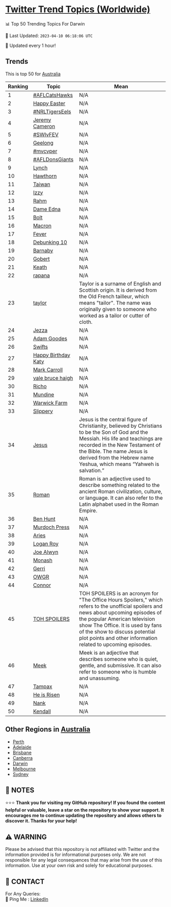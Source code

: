 [Twitter Trend Topics (Worldwide)](https://github.com/ErcinDedeoglu/Twitter-Trend-Topics)
==========


📊 Top 50 Trending Topics For Darwin

📆 Last Updated: `2023-04-10 06:18:06 UTC`

🔧 Updated every 1 hour!


## Trends

This is top 50 for [Australia](</Australia>)

| Ranking | Topic | Mean |
| ------- | ------------ | ------------ |
| 1 | [#AFLCatsHawks](http://twitter.com/search?q=%23AFLCatsHawks) | N/A |
| 2 | [Happy Easter](http://twitter.com/search?q=Happy+Easter) | N/A |
| 3 | [#NRLTigersEels](http://twitter.com/search?q=%23NRLTigersEels) | N/A |
| 4 | [Jeremy Cameron](http://twitter.com/search?q=Jeremy+Cameron) | N/A |
| 5 | [#SWIvFEV](http://twitter.com/search?q=%23SWIvFEV) | N/A |
| 6 | [Geelong](http://twitter.com/search?q=Geelong) | N/A |
| 7 | [#mvcvper](http://twitter.com/search?q=%23mvcvper) | N/A |
| 8 | [#AFLDonsGiants](http://twitter.com/search?q=%23AFLDonsGiants) | N/A |
| 9 | [Lynch](http://twitter.com/search?q=Lynch) | N/A |
| 10 | [Hawthorn](http://twitter.com/search?q=Hawthorn) | N/A |
| 11 | [Taiwan](http://twitter.com/search?q=Taiwan) | N/A |
| 12 | [Izzy](http://twitter.com/search?q=Izzy) | N/A |
| 13 | [Rahm](http://twitter.com/search?q=Rahm) | N/A |
| 14 | [Dame Edna](http://twitter.com/search?q=Dame+Edna) | N/A |
| 15 | [Bolt](http://twitter.com/search?q=Bolt) | N/A |
| 16 | [Macron](http://twitter.com/search?q=Macron) | N/A |
| 17 | [Fever](http://twitter.com/search?q=Fever) | N/A |
| 18 | [Debunking 10](http://twitter.com/search?q=Debunking+10) | N/A |
| 19 | [Barnaby](http://twitter.com/search?q=Barnaby) | N/A |
| 20 | [Gobert](http://twitter.com/search?q=Gobert) | N/A |
| 21 | [Keath](http://twitter.com/search?q=Keath) | N/A |
| 22 | [rapana](http://twitter.com/search?q=rapana) | N/A |
| 23 | [taylor](http://twitter.com/search?q=taylor) | Taylor is a surname of English and Scottish origin. It is derived from the Old French tailleur, which means "tailor". The name was originally given to someone who worked as a tailor or cutter of cloth. |
| 24 | [Jezza](http://twitter.com/search?q=Jezza) | N/A |
| 25 | [Adam Goodes](http://twitter.com/search?q=Adam+Goodes) | N/A |
| 26 | [Swifts](http://twitter.com/search?q=Swifts) | N/A |
| 27 | [Happy Birthday Katy](http://twitter.com/search?q=Happy+Birthday+Katy) | N/A |
| 28 | [Mark Carroll](http://twitter.com/search?q=Mark+Carroll) | N/A |
| 29 | [vale bruce haigh](http://twitter.com/search?q=vale+bruce+haigh) | N/A |
| 30 | [Richo](http://twitter.com/search?q=Richo) | N/A |
| 31 | [Mundine](http://twitter.com/search?q=Mundine) | N/A |
| 32 | [Warwick Farm](http://twitter.com/search?q=Warwick+Farm) | N/A |
| 33 | [Slippery](http://twitter.com/search?q=Slippery) | N/A |
| 34 | [Jesus](http://twitter.com/search?q=Jesus) | Jesus is the central figure of Christianity, believed by Christians to be the Son of God and the Messiah. His life and teachings are recorded in the New Testament of the Bible. The name Jesus is derived from the Hebrew name Yeshua, which means “Yahweh is salvation.” |
| 35 | [Roman](http://twitter.com/search?q=Roman) | Roman is an adjective used to describe something related to the ancient Roman civilization, culture, or language. It can also refer to the Latin alphabet used in the Roman Empire. |
| 36 | [Ben Hunt](http://twitter.com/search?q=Ben+Hunt) | N/A |
| 37 | [Murdoch Press](http://twitter.com/search?q=Murdoch+Press) | N/A |
| 38 | [Aries](http://twitter.com/search?q=Aries) | N/A |
| 39 | [Logan Roy](http://twitter.com/search?q=Logan+Roy) | N/A |
| 40 | [Joe Alwyn](http://twitter.com/search?q=Joe+Alwyn) | N/A |
| 41 | [Monash](http://twitter.com/search?q=Monash) | N/A |
| 42 | [Gerri](http://twitter.com/search?q=Gerri) | N/A |
| 43 | [OWGR](http://twitter.com/search?q=OWGR) | N/A |
| 44 | [Connor](http://twitter.com/search?q=Connor) | N/A |
| 45 | [TOH SPOILERS](http://twitter.com/search?q=TOH+SPOILERS) | TOH SPOILERS is an acronym for "The Office Hours Spoilers," which refers to the unofficial spoilers and news about upcoming episodes of the popular American television show The Office. It is used by fans of the show to discuss potential plot points and other information related to upcoming episodes. |
| 46 | [Meek](http://twitter.com/search?q=Meek) | Meek is an adjective that describes someone who is quiet, gentle, and submissive. It can also refer to someone who is humble and unassuming. |
| 47 | [Tampax](http://twitter.com/search?q=Tampax) | N/A |
| 48 | [He is Risen](http://twitter.com/search?q=He+is+Risen) | N/A |
| 49 | [Nank](http://twitter.com/search?q=Nank) | N/A |
| 50 | [Kendall](http://twitter.com/search?q=Kendall) | N/A |



## Other Regions in [Australia](</Australia>)

* [Perth](</Australia/Perth.md>)
* [Adelaide](</Australia/Adelaide.md>)
* [Brisbane](</Australia/Brisbane.md>)
* [Canberra](</Australia/Canberra.md>)
* [Darwin](</Australia/Darwin.md>)
* [Melbourne](</Australia/Melbourne.md>)
* [Sydney](</Australia/Sydney.md>)



## 📝 NOTES

⭐⭐⭐ **Thank you for visiting my GitHub repository! If you found the content helpful or valuable, leave a star on the repository to show your support. It encourages me to continue updating the repository and allows others to discover it. Thanks for your help!**


## ⚠️ WARNING

Please be advised that this repository is not affiliated with Twitter and the information provided is for informational purposes only. We are not responsible for any legal consequences that may arise from the use of this information. Use at your own risk and solely for educational purposes.


## 📨 CONTACT

 For Any Queries:  
            🏓 Ping Me : [LinkedIn](https://www.linkedin.com/in/ercindedeoglu/)
